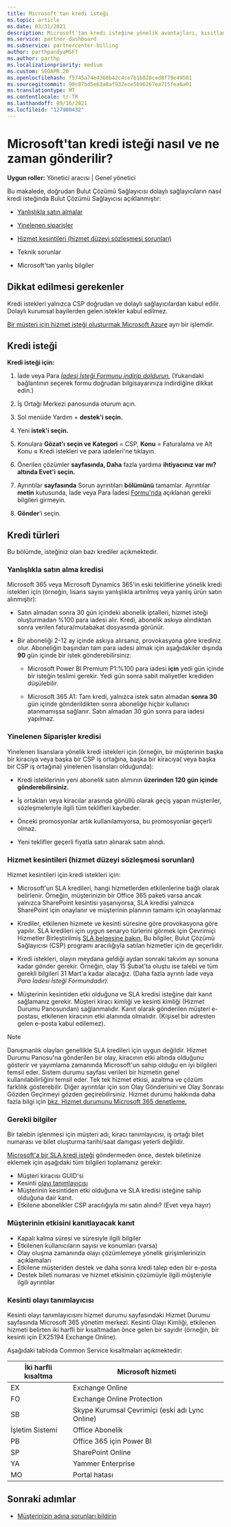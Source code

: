 ```yaml
---
title: Microsoft'tan kredi isteği
ms.topic: article
ms.date: 03/31/2021
description: Microsoft'tan kredi isteğine yönelik avantajları, kısıtlamaları ve yordamları öğrenin.
ms.service: partner-dashboard
ms.subservice: partnercenter-billing
author: parthpandyaMSFT
ms.author: parthp
ms.localizationpriority: medium
ms.custom: SEOAPR.20
ms.openlocfilehash: f5745a74e4368b42c4ce7b1b828ced8f79e49581
ms.sourcegitcommit: 90c87bd5e63a8af932ece5696267ea715fea6a01
ms.translationtype: MT
ms.contentlocale: tr-TR
ms.lasthandoff: 09/16/2021
ms.locfileid: "127900432"
---
```

# <a name="how-and-when-to-request-a-credit-from-microsoft"></a>Microsoft'tan kredi isteği nasıl ve ne zaman gönderilir?

**Uygun roller:** Yönetici aracısı | Genel yönetici

Bu makalede, doğrudan Bulut Çözümü Sağlayıcısı dolaylı sağlayıcıların nasıl kredi isteğinda Bulut Çözümü Sağlayıcısı açıklanmıştır:

- [Yanlışlıkla satın almalar](#accidental-purchase-credit)

- [Yinelenen siparişler](#duplicate-orders-credit)

- [Hizmet kesintileri (hizmet düzeyi sözleşmesi sorunları)](#service-outages-service-level-agreement-issues)

- Teknik sorunlar

- Microsoft'tan yanlış bilgiler

## <a name="considerations"></a>Dikkat edilmesi gerekenler

Kredi istekleri yalnızca CSP doğrudan ve dolaylı sağlayıcılardan kabul edilir. Dolaylı kurumsal bayilerden gelen istekler kabul edilmez.

[Bir müşteri için hizmet isteği oluşturmak Microsoft Azure](/partner-center/report-problems-on-behalf-of-a-customer) ayrı bir işlemdir.

## <a name="requesting-a-credit"></a>Kredi isteği

**Kredi isteği için:**

1. İade veya Para [*İadesi İsteği Formunu indirip doldurun.*](https://query.prod.cms.rt.microsoft.com/cms/api/am/binary/RE3eWCb) (Yukarıdaki bağlantının seçerek formu doğrudan bilgisayarınıza indirdiğine dikkat edin.)

1. İş Ortağı Merkezi panosunda oturum açın.

1. Sol menüde Yardım + **destek'i seçin.**

1. Yeni **istek'i seçin.**

1. Konulara **Gözat'ı** **seçin ve Kategori** = CSP, **Konu** = Faturalama ve Alt Konu **=** Kredi istekleri ve para iadeleri'ne tıklayın.

1. Önerilen çözümler **sayfasında, Daha** fazla yardıma **ihtiyacınız var mı? altında Evet'i** **seçin.**

1. Ayrıntılar **sayfasında** Sorun ayrıntıları **bölümünü** tamamlar. Ayrıntılar **metin** kutusunda, İade veya Para İadesi [Formu'nda](/partner-center/request-credit#required-information) açıklanan gerekli bilgileri girmeyin.
1. **Gönder**’i seçin.

## <a name="types-of-credits"></a>Kredi türleri

Bu bölümde, isteğiniz olan bazı krediler açıkmektedir.

### <a name="accidental-purchase-credit"></a>Yanlışlıkla satın alma kredisi

Microsoft 365 veya Microsoft Dynamics 365'in eski tekliflerine yönelik kredi istekleri için (örneğin, lisans sayısı yanlışlıkla artırılmış veya yanlış ürün satın alınmıştır):

- Satın almadan sonra 30 gün içindeki abonelik iptalleri, hizmet isteği oluşturmadan %100 para iadesi alır. Kredi, abonelik askıya alındıktan sonra verilen fatura/mutabakat dosyasında görünür.

- Bir aboneliği 2-12 ay içinde askıya alırsanız, provokasyona göre krediniz olur. Aboneliğin başından tam para iadesi almak için aşağıdakiler dışında **90** gün içinde bir istek gönderebilirsiniz:

  - Microsoft Power BI Premium P1:%100 para iadesi **için** yedi gün içinde bir isteğin teslimi gerekir. Yedi gün sonra sabit maliyetler krediden düşülebilir.

  - Microsoft 365 A1: Tam kredi, yalnızca istek satın almadan **sonra 30**  gün içinde gönderildikten sonra aboneliğe hiçbir kullanıcı atanmamışsa sağlanır. Satın almadan 30 gün sonra para iadesi yapılmaz.

### <a name="duplicate-orders-credit"></a>Yinelenen Siparişler kredisi

Yinelenen lisanslara yönelik kredi istekleri için (örneğin, bir müşterinin başka bir kiracıya veya başka bir CSP iş ortağına, başka bir kiracıya( veya başka bir CSP iş ortağına) yinelenen lisansları olduğunda):

- Kredi isteklerinin yeni abonelik satın alımının **üzerinden 120** **gün içinde gönderebilirsiniz.**

- İş ortakları veya kiracılar arasında gönüllü olarak geçiş yapan müşteriler, sözleşmeleriyle ilgili tüm teklifleri kaybeder.

- Önceki promosyonlar artık kullanılamıyorsa, bu promosyonlar geçerli olmaz.

- Yeni teklifler geçerli fiyatla satın alınarak satın alındı.

### <a name="service-outages-service-level-agreement-issues"></a>Hizmet kesintileri (hizmet düzeyi sözleşmesi sorunları)

Hizmet kesintileri için kredi istekleri için:

- Microsoft'un SLA kredileri, hangi hizmetlerden etkilenlerine bağlı olarak belirlenir. Örneğin, müşterinizin bir Office 365 paketi varsa ancak yalnızca SharePoint kesintisi yaşanıyorsa, SLA kredisi yalnızca SharePoint için onaylanır ve müşterinin planının tamamı için onaylanmaz
- Krediler, etkilenen hizmete ve kesinti süresine göre provokasyona göre yapılır. SLA kredileri için uygun senaryo türlerini görmek için Çevrimiçi Hizmetler Birleştirilmiş [SLA belgesine bakın.](https://www.microsoft.com/licensing/docs/view/Service-Level-Agreements-SLA-for-Online-Services) Bu bilgiler, Bulut Çözümü Sağlayıcısı (CSP) programı aracılığıyla satılan hizmetler için de geçerlidir.
- Kredi istekleri, olayın meydana geldiği aydan sonraki takvim ayı sonuna kadar gönder gerekir. Örneğin, olay 15 Şubat'ta oluştu ise talebi ve tüm gerekli bilgileri 31 Mart'a kadar alacağız. (Daha fazla ayrıntı İade veya *Para İadesi İsteği Formundadır).*

- Müşterinin kesintiden etki olduğuna ve SLA kredisi isteğine dair kanıt sağlamanız gerekir. Müşteri kiracı kimliği ve kesinti kimliği (Hizmet Durumu Panosundan) sağlanmalıdır. Kanıt olarak gönderilen müşteri e-postası, etkilenen kiracının etki alanında olmalıdır. (Kişisel bir adresten gelen e-posta kabul edilemez).

> [!NOTE]
> Danışmanlık olayları genellikle SLA kredileri için uygun değildir. Hizmet Durumu Panosu'na gönderilen bir  olay, kiracının etki altında olduğunu gösterir ve yayımlama zamanında Microsoft'un sahip olduğu en iyi bilgileri temsil eder. Sistem durumu sayfası verileri bir hizmetin genel kullanılabilirliğini temsil eder. Tek tek hizmet etkisi, azaltma ve çözüm farklılık gösterebilir. Diğer ayrıntılar için son Olay Gönderisini ve Olay Sonrası Gözden Geçirmeyi gözden geçirebilirsiniz. Hizmet durumu hakkında daha fazla bilgi için [bkz. Hizmet durumunu Microsoft 365 denetleme.](/microsoft-365/enterprise/view-service-health)

### <a name="required-information"></a>Gerekli bilgiler

Bir talebin işlenmesi için müşteri adı, kiracı tanımlayıcısı, iş ortağı bilet numarası ve bilet oluşturma tarihi/saat damgası yeterli değildir.

[Microsoft'a bir SLA kredi isteği](https://www.microsoft.com/licensing/docs/view/Service-Level-Agreements-SLA-for-Online-Services) göndermeden önce, destek biletinize eklemek için aşağıdaki tüm bilgileri toplamanız gerekir:

- Müşteri kiracısı GUID'si
- Kesinti [olayı tanımlayıcısı](#outage-incident-identifier)
- Müşterinin kesintiden etki olduğuna ve SLA kredisi isteğine sahip olduğuna dair kanıt.
- Etkilene abonelikler CSP aracılığıyla mı satın alındı? (Evet veya hayır)

### <a name="evidence-that-proves-customer-impact"></a>Müşterinin etkisini kanıtlayacak kanıt

- Kapalı kalma süresi ve süresiyle ilgili bilgiler
- Etkilenen kullanıcıların sayısı ve konumları (varsa)
- Olay oluşma zamanında olayı çözümlemeye yönelik girişimlerinizin açıklamaları
- Etkilene müşteriden destek ve daha sonra kredi talep eden bir e-posta
- Destek bileti numarası ve hizmet etkisinin çözümüyle ilgili müşteriyle ilgili ayrıntılar

### <a name="outage-incident-identifier"></a>Kesinti olayı tanımlayıcısı

Kesinti olayı tanımlayıcısını hizmet durumu sayfasındaki Hizmet Durumu sayfasında Microsoft 365 yönetim merkezi. Kesinti Olayı Kimliği, etkilenen hizmeti belirten iki harfli bir kısaltmadan önce gelen bir sayıdır (örneğin, bir kesinti için EX25194 Exchange Online).

Aşağıdaki tabloda Common Service kısaltmaları açıkmektedir:

| İki harfli kısaltma | Microsoft hizmeti |
| ----------------------- | ----------------- |
| EX | Exchange Online |
| FO | Exchange Online Protection |
| SB | Skype Kurumsal Çevrimiçi (eski adı Lync Online) |
| İşletim Sistemi | Office Abonelik |
| PB | Office 365 için Power BI |
| SP | SharePoint Online |
| YA | Yammer Enterprise |
| MO | Portal hatası |

## <a name="next-steps"></a>Sonraki adımlar

- [Müşterinizin adına sorunları bildirin](report-problems-on-behalf-of-a-customer.md)
